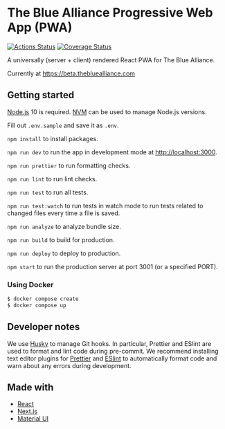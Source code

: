# The Blue Alliance Progressive Web App (PWA)

[![Actions Status](https://github.com/the-blue-alliance/the-blue-alliance-pwa/workflows/On%20push/badge.svg)](https://github.com/the-blue-alliance/the-blue-alliance-pwa/actions)
[![Coverage Status](https://img.shields.io/codecov/c/github/the-blue-alliance/the-blue-alliance-pwa/master.svg)](https://codecov.io/gh/the-blue-alliance/the-blue-alliance-pwa/branch/master)

A universally (server + client) rendered React PWA for The Blue Alliance.

Currently at https://beta.thebluealliance.com

## Getting started

[Node.js](https://nodejs.org/en/download/) 10 is required.
[NVM](https://github.com/nvm-sh/nvm) can be used to manage Node.js versions.

Fill out `.env.sample` and save it as `.env`.

`npm install` to install packages.

`npm run dev` to run the app in development mode at [http://localhost:3000](http://localhost:3000).

`npm run prettier` to run formatting checks.

`npm run lint` to run lint checks.

`npm run test` to run all tests.

`npm run test:watch` to run tests in watch mode to run tests related to changed files every time a file is saved.

`npm run analyze` to analyze bundle size.

`npm run build` to build for production.

`npm run deploy` to deploy to production.

`npm start` to run the production server at port 3001 (or a specified PORT).

### Using Docker

```bash
$ docker compose create
$ docker compose up
```

## Developer notes

We use [Husky](https://github.com/typicode/husky) to manage Git hooks.
In particular, Prettier and ESlint are used to format and lint code during pre-commit.
We recommend installing text editor plugins for [Prettier](https://prettier.io/docs/en/editors.html) and [ESlint](https://eslint.org/docs/user-guide/integrations) to automatically format code and warn about any
errors during development.

## Made with

- [React](https://github.com/facebook/react)
- [Next.js](https://github.com/zeit/next.js)
- [Material UI](https://github.com/mui-org/material-ui)
